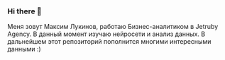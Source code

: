 ### Hi there 👋

Меня зовут Максим Лукинов, работаю Бизнес-аналитиком в Jetruby Agency. В данный момент изучаю нейросети и анализ данных. В дальнейшем этот репозиторий пополнится многими интересными данными :)
